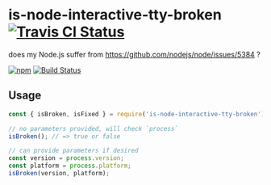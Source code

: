 # is-node-interactive-tty-broken [![Travis CI Status](https://travis-ci.org/jokeyrhyme/is-node-interactive-tty-broken.js.svg?branch=master)](https://travis-ci.org/jokeyrhyme/is-node-interactive-tty-broken.js)

does my Node.js suffer from https://github.com/nodejs/node/issues/5384 ?

[![npm](https://img.shields.io/npm/v/is-node-interactive-tty-broken.svg?maxAge=2592000)](https://www.npmjs.com/package/is-node-interactive-tty-broken)
[![Build Status](https://travis-ci.org/jokeyrhyme/is-node-interactive-tty-broken.svg?branch=master)](https://travis-ci.org/jokeyrhyme/is-node-interactive-tty-broken)

## Usage

```js
const { isBroken, isFixed } = require('is-node-interactive-tty-broken')

// no parameters provided, will check `process`
isBroken(); // => true or false

// can provide parameters if desired
const version = process.version;
const platform = process.platform;
isBroken(version, platform);
```
